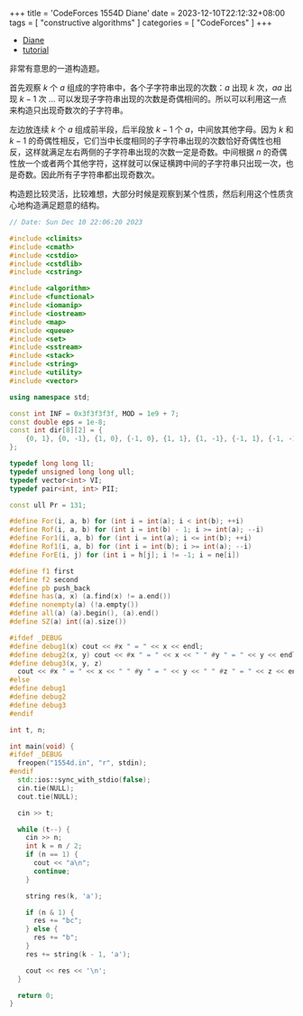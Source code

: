 +++
title = 'CodeForces 1554D Diane'
date = 2023-12-10T22:12:32+08:00
tags = [ "constructive algorithms" ]
categories = [ "CodeForces" ]
+++

- [Diane](https://vjudge.net/problem/CodeForces-1554d)
- [tutorial](https://codeforces.com/blog/entry/93321)

非常有意思的一道构造题。

首先观察 $k$ 个 $a$ 组成的字符串中，各个子字符串出现的次数：$a$ 出现 $k$ 次，$aa$ 出现 $k - 1$ 次 $\ldots$ 可以发现子字符串出现的次数是奇偶相间的。所以可以利用这一点来构造只出现奇数次的子字符串。

左边放连续 $k$ 个 $a$ 组成前半段，后半段放 $k - 1$ 个 $a$，中间放其他字母。因为 $k$ 和 $k - 1$ 的奇偶性相反，它们当中长度相同的子字符串出现的次数恰好奇偶性也相反，这样就满足左右两侧的子字符串出现的次数一定是奇数。中间根据 $n$ 的奇偶性放一个或者两个其他字符，这样就可以保证横跨中间的子字符串只出现一次，也是奇数。因此所有子字符串都出现奇数次。

构造题比较灵活，比较难想，大部分时候是观察到某个性质，然后利用这个性质贪心地构造满足题意的结构。

```cpp
// Date: Sun Dec 10 22:06:20 2023

#include <climits>
#include <cmath>
#include <cstdio>
#include <cstdlib>
#include <cstring>

#include <algorithm>
#include <functional>
#include <iomanip>
#include <iostream>
#include <map>
#include <queue>
#include <set>
#include <sstream>
#include <stack>
#include <string>
#include <utility>
#include <vector>

using namespace std;

const int INF = 0x3f3f3f3f, MOD = 1e9 + 7;
const double eps = 1e-8;
const int dir[8][2] = {
    {0, 1}, {0, -1}, {1, 0}, {-1, 0}, {1, 1}, {1, -1}, {-1, 1}, {-1, -1},
};

typedef long long ll;
typedef unsigned long long ull;
typedef vector<int> VI;
typedef pair<int, int> PII;

const ull Pr = 131;

#define For(i, a, b) for (int i = int(a); i < int(b); ++i)
#define Rof(i, a, b) for (int i = int(b) - 1; i >= int(a); --i)
#define For1(i, a, b) for (int i = int(a); i <= int(b); ++i)
#define Rof1(i, a, b) for (int i = int(b); i >= int(a); --i)
#define ForE(i, j) for (int i = h[j]; i != -1; i = ne[i])

#define f1 first
#define f2 second
#define pb push_back
#define has(a, x) (a.find(x) != a.end())
#define nonempty(a) (!a.empty())
#define all(a) (a).begin(), (a).end()
#define SZ(a) int((a).size())

#ifdef _DEBUG
#define debug1(x) cout << #x " = " << x << endl;
#define debug2(x, y) cout << #x " = " << x << " " #y " = " << y << endl;
#define debug3(x, y, z)                                                        \
  cout << #x " = " << x << " " #y " = " << y << " " #z " = " << z << endl;
#else
#define debug1
#define debug2
#define debug3
#endif

int t, n;

int main(void) {
#ifdef _DEBUG
  freopen("1554d.in", "r", stdin);
#endif
  std::ios::sync_with_stdio(false);
  cin.tie(NULL);
  cout.tie(NULL);

  cin >> t;

  while (t--) {
    cin >> n;
    int k = n / 2;
    if (n == 1) {
      cout << "a\n";
      continue;
    }

    string res(k, 'a');

    if (n & 1) {
      res += "bc";
    } else {
      res += "b";
    }
    res += string(k - 1, 'a');

    cout << res << '\n';
  }

  return 0;
}
```
